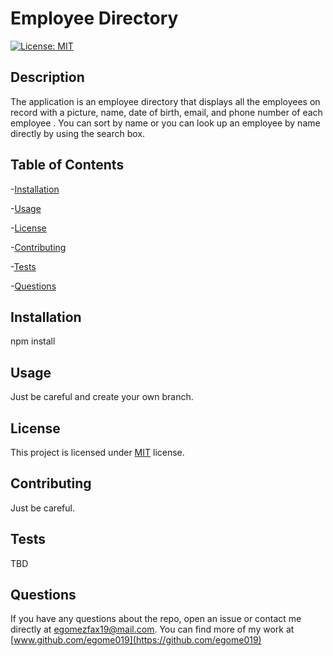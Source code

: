 # Employee Directory

  [![License: MIT](https://img.shields.io/badge/License-MIT-orange.svg)](https://opensource.org/licenses/MIT)

  ## Description

  The application is an employee directory that displays all the employees on record with a picture, name, date of birth, email, and phone number of each employee . You can sort by name or you can look up an employee by name directly by using the search box.

  ## Table of Contents

  -[Installation](#installation)

  -[Usage](#Usage)

  -[License](#license)

  -[Contributing](#contributing)

  -[Tests](#tests)

  -[Questions](#questions)

  ## Installation

  npm install

  ## Usage

  Just be careful and create your own branch.

  ## License

  This project is licensed under [MIT](https://opensource.org/licenses/MIT) license.

  ## Contributing

  Just be careful.

  ## Tests

  TBD

  ## Questions

  If you have any questions about the repo, open an issue or contact me directly at egomezfax19@mail.com. You can find more of my work at [www.github.com/egome019](https://github.com/egome019)

  